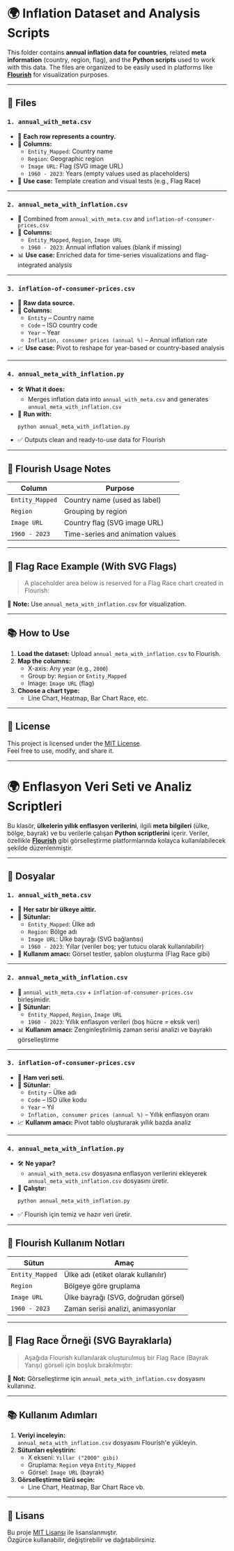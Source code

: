 # 🌍 Inflation Dataset and Analysis Scripts

This folder contains **annual inflation data for countries**, related **meta information** (country, region, flag), and the **Python scripts** used to work with this data. The files are organized to be easily used in platforms like [**Flourish**](https://flourish.studio/) for visualization purposes.

---

## 📁 Files

### `1. annual_with_meta.csv`

- 📌 **Each row represents a country.**
- 📄 **Columns:**
  - `Entity_Mapped`: Country name
  - `Region`: Geographic region
  - `Image URL`: Flag (SVG image URL)
  - `1960 - 2023`: Years (empty values used as placeholders)
- 🎯 **Use case:** Template creation and visual tests (e.g., Flag Race)

---

### `2. annual_meta_with_inflation.csv`

- 🔗 Combined from `annual_with_meta.csv` and `inflation-of-consumer-prices.csv`
- 📄 **Columns:**
  - `Entity_Mapped`, `Region`, `Image URL`
  - `1960 - 2023`: Annual inflation values (blank if missing)
- 📊 **Use case:** Enriched data for time-series visualizations and flag-integrated analysis

---

### `3. inflation-of-consumer-prices.csv`

- 🧪 **Raw data source.**
- 📄 **Columns:**
  - `Entity` – Country name
  - `Code` – ISO country code
  - `Year` – Year
  - `Inflation, consumer prices (annual %)` – Annual inflation rate
- 📈 **Use case:** Pivot to reshape for year-based or country-based analysis

---

### `4. annual_meta_with_inflation.py`

- 🛠️ **What it does:**
  - Merges inflation data into `annual_with_meta.csv` and generates `annual_meta_with_inflation.csv`
- 🚀 **Run with:**
  ```bash
  python annual_meta_with_inflation.py
  ```
- ✅ Outputs clean and ready-to-use data for Flourish

---

## 📌 Flourish Usage Notes

| Column          | Purpose                          |
| --------------- | -------------------------------- |
| `Entity_Mapped` | Country name (used as label)     |
| `Region`        | Grouping by region               |
| `Image URL`     | Country flag (SVG image URL)     |
| `1960 - 2023`   | Time-series and animation values |

---

## 🏁 Flag Race Example (With SVG Flags)

> A placeholder area below is reserved for a Flag Race chart created in Flourish:

📝 **Note:** Use `annual_meta_with_inflation.csv` for visualization.

---

## 📚 How to Use

1. **Load the dataset:** Upload `annual_meta_with_inflation.csv` to Flourish.
2. **Map the columns:**
   - X-axis: Any year (e.g., `2000`)
   - Group by: `Region` or `Entity_Mapped`
   - Image: `Image URL` (flag)
3. **Choose a chart type:**
   - Line Chart, Heatmap, Bar Chart Race, etc.

---

## 📃 License

This project is licensed under the [MIT License](https://opensource.org/license/mit/).\
Feel free to use, modify, and share it.

---

# 🌍 Enflasyon Veri Seti ve Analiz Scriptleri

Bu klasör, **ülkelerin yıllık enflasyon verilerini**, ilgili **meta bilgileri** (ülke, bölge, bayrak) ve bu verilerle çalışan **Python scriptlerini** içerir. Veriler, özellikle [**Flourish**](https://flourish.studio/) gibi görselleştirme platformlarında kolayca kullanılabilecek şekilde düzenlenmiştir.

---

## 📁 Dosyalar

### `1. annual_with_meta.csv`

- 📌 **Her satır bir ülkeye aittir.**
- 📄 **Sütunlar:**
  - `Entity_Mapped`: Ülke adı
  - `Region`: Bölge adı
  - `Image URL`: Ülke bayrağı (SVG bağlantısı)
  - `1960 - 2023`: Yıllar (veriler boş; yer tutucu olarak kullanılabilir)
- 🎯 **Kullanım amacı:** Görsel testler, şablon oluşturma (Flag Race gibi)

---

### `2. annual_meta_with_inflation.csv`

- 🔗 `annual_with_meta.csv` + `inflation-of-consumer-prices.csv` birleşimidir.
- 📄 **Sütunlar:**
  - `Entity_Mapped`, `Region`, `Image URL`
  - `1960 - 2023`: Yıllık enflasyon verileri (boş hücre = eksik veri)
- 📊 **Kullanım amacı:** Zenginleştirilmiş zaman serisi analizi ve bayraklı görselleştirme

---

### `3. inflation-of-consumer-prices.csv`

- 🧪 **Ham veri seti.**
- 📄 **Sütunlar:**
  - `Entity` – Ülke adı
  - `Code` – ISO ülke kodu
  - `Year` – Yıl
  - `Inflation, consumer prices (annual %)` – Yıllık enflasyon oranı
- 📈 **Kullanım amacı:** Pivot tablo oluşturarak yıllık bazda analiz

---

### `4. annual_meta_with_inflation.py`

- 🛠️ **Ne yapar?**
  - `annual_with_meta.csv` dosyasına enflasyon verilerini ekleyerek `annual_meta_with_inflation.csv` dosyasını üretir.
- 🚀 **Çalıştır:**
  ```bash
  python annual_meta_with_inflation.py
  ```
- ✅ Flourish için temiz ve hazır veri üretir.

---

## 📌 Flourish Kullanım Notları

| Sütun           | Amaç                                |
| --------------- | ----------------------------------- |
| `Entity_Mapped` | Ülke adı (etiket olarak kullanılır) |
| `Region`        | Bölgeye göre gruplama               |
| `Image URL`     | Ülke bayrağı (SVG, doğrudan görsel) |
| `1960 - 2023`   | Zaman serisi analizi, animasyonlar  |

---

## 🏁 Flag Race Örneği (SVG Bayraklarla)

> Aşağıda Flourish kullanılarak oluşturulmuş bir Flag Race (Bayrak Yarışı) görseli için boşluk bırakılmıştır:

📝 **Not:** Görselleştirme için `annual_meta_with_inflation.csv` dosyasını kullanınız.

---

## 📚 Kullanım Adımları

1. **Veriyi inceleyin:**\
   `annual_meta_with_inflation.csv` dosyasını Flourish'e yükleyin.
2. **Sütunları eşleştirin:**
   - X ekseni: `Yıllar ("2000" gibi)`
   - Gruplama: `Region` veya `Entity_Mapped`
   - Görsel: `Image URL` (bayrak)
3. **Görselleştirme türü seçin:**
   - Line Chart, Heatmap, Bar Chart Race vb.

---

## 📃 Lisans

Bu proje [MIT Lisansı](https://opensource.org/license/mit/) ile lisanslanmıştır.\
Özgürce kullanabilir, değiştirebilir ve dağıtabilirsiniz.


